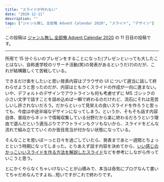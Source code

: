 ```yaml
---
title: "スライドが作れない"
date: "2020-12-11"
description: ""
tags: ["ジャンル無し 全部俺 Advent Calendar 2020", "スライド", "デザイン"]
---
```


この投稿は [ジャンル無し 全部俺 Advent Calendar 2020](https://adventar.org/calendars/5495) の 11 日目の投稿です。

---

所用で 15 分ぐらいのプレゼンをすることになった(プレゼンといっても大したことはない、自称進学校のリサーチ活動(笑)の発表があるというだけ)のだが、これが結構難しくて苦戦している。

できるだけ楽をしたいと思い発表内容はブラウザの UI について適当に話して終わらせようと思ったのだが、内容はともかくスライドの作成が一向に進まない。いや、デフォルトのデザインでアウトラインも何も考慮せずに MS ゴシックの小さい文字で話すことを詰め込めば一瞬で終わるのだけれど、流石にそれは見苦しいし許されないだろう。だからといって見栄えの良いスライドを作ろうと思っても、今度は中途半端なデザインになってしまう。というか、そもそも話す内容自体、普段からネットで情報収集している分野だから楽に終わるだろうという理由で選んだという適当ぶりでアウトラインもクソもないから、スライドをどんな流れで組み立てていくのか皆目見当が付かない状態になっている。

そんなことを思いぼーっと日々を過ごしていたら、発表まであと一週間とちょっとという時期になってしまった。とりあえず話す内容を決めてから、[いい感じのかっこいいスライドを作る方法を解説したスライド](http://www2.mmc.atomi.ac.jp/web13/2014/howtopresentbetter-140410025404-phpapp01.pdf)などを参考にしながら作っていこうと思う。

とにかくやらなくちゃいけないことが山積みで、本当は呑気にブログなんて書いてちゃだめなんですよね...短いですがこれで終わりです。
